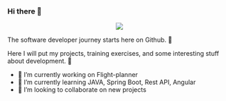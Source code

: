 ### Hi there 👋

<div id="header" align="center">
  <img src="https://media.giphy.com/media/hqU2KkjW5bE2v2Z7Q2/giphy"/>
</div>

The software developer journey starts here on Github. :rocket:

Here I will put my projects, training exercises, and some interesting stuff about development. :briefcase:

- 🔭 I’m currently working on Flight-planner
- 🌱 I’m currently learning JAVA, Spring Boot, Rest API, Angular
- 👯 I’m looking to collaborate on new projects
